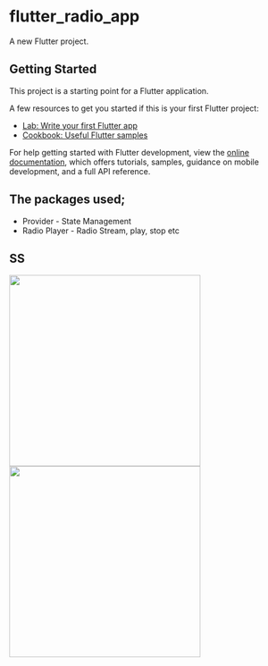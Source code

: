 # flutter_radio_app

A new Flutter project.

## Getting Started

This project is a starting point for a Flutter application.

A few resources to get you started if this is your first Flutter project:

- [Lab: Write your first Flutter app](https://docs.flutter.dev/get-started/codelab)
- [Cookbook: Useful Flutter samples](https://docs.flutter.dev/cookbook)

For help getting started with Flutter development, view the
[online documentation](https://docs.flutter.dev/), which offers tutorials,
samples, guidance on mobile development, and a full API reference.


## The packages used;
- Provider - State Management
- Radio Player - Radio Stream, play, stop etc


## SS

<img width="342"  src="https://user-images.githubusercontent.com/29359748/230394571-492933db-6cb2-4ed7-b036-858649d55027.png">

<img width="342"  src="https://user-images.githubusercontent.com/29359748/230394590-fecdbf90-2ec5-4aaa-85ab-062d2cb4cf4b.png">
